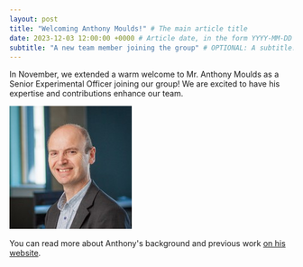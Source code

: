 ```yaml
---
layout: post
title: "Welcoming Anthony Moulds!" # The main article title
date: 2023-12-03 12:00:00 +0000 # Article date, in the form YYYY-MM-DD HH-MM-SS +0000
subtitle: "A new team member joining the group" # OPTIONAL: A subtitle. If not used, the first 15 words of the content will be used instead.
---
```


In November, we extended a warm welcome to Mr. Anthony Moulds as a Senior Experimental Officer joining our group! We are excited to have his expertise and contributions enhance our team.

![Anthony Moulds](/img/people/anthony.png)

You can read more about Anthony's background and previous work [on his website](https://www.cs.york.ac.uk/people/?group=Professional%20Services&username=anthony).